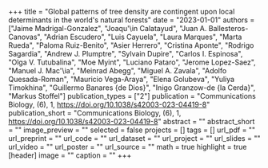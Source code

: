 +++
title = "Global patterns of tree density are contingent upon local determinants in the world's natural forests"
date = "2023-01-01"
authors = ["Jaime Madrigal-Gonzalez", "Joaqu\'\in Calatayud", "Juan A. Ballesteros-Canovas", "Adrian Escudero", "Luis Cayuela", "Laura Marques", "Marta Rueda", "Paloma Ruiz-Benito", "Asier Herrero", "Cristina Aponte", "Rodrigo Sagardia", "Andrew J. Plumptre", "Sylvain Dupire", "Carlos I. Espinosa", "Olga V. Tutubalina", "Moe Myint", "Luciano Pataro", "Jerome Lopez-Saez", "Manuel J. Mac\'\ia", "Meinrad Abegg", "Miguel A. Zavala", "Adolfo Quesada-Roman", "Mauricio Vega-Araya", "Elena Golubeva", "Yuliya Timokhina", "Guillermo Banares {de Dios}", "Inigo Granzow-de {la Cerda}", "Markus Stoffel"]
publication_types = ["2"]
publication = "Communications Biology, (6), 1, https://doi.org/10.1038/s42003-023-04419-8"
publication_short = "Communications Biology, (6), 1, https://doi.org/10.1038/s42003-023-04419-8"
abstract = ""
abstract_short = ""
image_preview = ""
selected = false
projects = []
tags = []
url_pdf = ""
url_preprint = ""
url_code = ""
url_dataset = ""
url_project = ""
url_slides = ""
url_video = ""
url_poster = ""
url_source = ""
math = true
highlight = true
[header]
image = ""
caption = ""
+++

